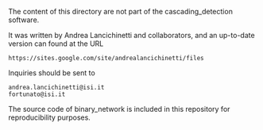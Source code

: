 The content of this directory are not part of the cascading_detection software.

It was written by Andrea Lancichinetti and collaborators, and an up-to-date version can
found at the URL

    https://sites.google.com/site/andrealancichinetti/files

Inquiries should be sent to

    andrea.lancichinetti@isi.it
    fortunato@isi.it

The source code of binary_network is included in this repository for reproducibility purposes.
